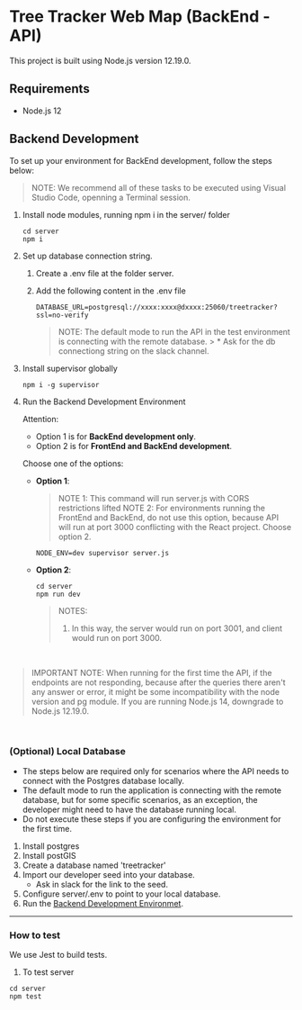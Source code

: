 # Tree Tracker Web Map (BackEnd - API)

This project is built using Node.js version 12.19.0.

## Requirements

- Node.js 12

## Backend Development

To set up your environment for BackEnd development, follow the steps below:

> NOTE: We recommend all of these tasks to be executed using Visual Studio Code, openning a Terminal session.


1. Install node modules, running npm i in the server/ folder
    ```
    cd server
    npm i
    ```
2. Set up database connection string.  

    
    1. Create a .env file at the folder server.
    2. Add the following content in the .env file

        ```
        DATABASE_URL=postgresql://xxxx:xxxx@dxxxx:25060/treetracker?ssl=no-verify
        ```

        > NOTE: The default mode to run the API in the test environment is connecting with the remote database.
            > * Ask for the db connectiong string on the slack channel.
    

3. Install supervisor globally

    ```
    npm i -g supervisor
    ```

4. <a name="rundev">Run the Backend Development Environment</a>

    Attention:

    - Option 1 is for **BackEnd development only**.
    - Option 2 is for **FrontEnd and BackEnd development**.

    Choose one of the options:
    
    - **Option 1**:

         > NOTE 1: This command will run server.js with CORS restrictions lifted
         > NOTE 2: For environments running the FrontEnd and BackEnd, do not use this option, because API will run at port 3000 conflicting with the React project. Choose option 2.
        
        ```
        NODE_ENV=dev supervisor server.js
        ```
        

    - **Option 2**: 

        ```
        cd server
        npm run dev
        ```
        > NOTES: 
        > 1. In this way, the server would run on port 3001, and client would run on port 3000.

<br>  

> IMPORTANT NOTE: When running for the first time the API, if the endpoints are not responding, because after the queries there aren't any answer or error, it might be some incompatibility with the node version and pg module. If you are running Node.js 14, downgrade to Node.js 12.19.0.

<br>  



### (Optional) Local Database



* The steps below are required only for scenarios where the API needs to connect with the Postgres database locally.
* The default mode to run the application is connecting with the remote database, but for some specific scenarios, as an exception, the developer might need to have the database running local.
* Do not execute these steps if you are configuring the environment for the first time.

1. Install postgres
2. Install postGIS
3. Create a database named 'treetracker'
4. Import our developer seed into your database.  
    - Ask in slack for the link to the seed.
5. Configure server/.env to point to your local database.
6. Run the [Backend Development Environmet](#rundev).


---


### How to test

We use Jest to build tests.

1. To test server
```
cd server
npm test
```

